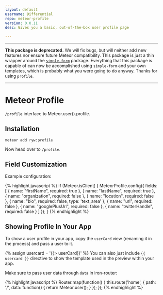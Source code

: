 ```yaml
---
layout: default
username: Differential
repo: meteor-profile
version: 0.0.11
desc: Gives you a basic, out-of-the-box user profile page

---
```


---

**This package is deprecated.** We will fix bugs, but will neither add new
features nor ensure future Meteor compatibility.  This package is just a thin
wrapper around the
[`simple-form`](https://atmospherejs.com/joshowens/simple-form) package.
Everything that this package is capable of can now be accomplished using
`simple-form` and your own templates, which is probably what you were going to
do anyway.  Thanks for using `profile`.

---

# Meteor Profile

`/profile` interface to Meteor.user().profile.

## Installation

```
meteor add ryw:profile
```

Now head over to `/profile`.

## Field Customization

Example configuration:

{% highlight javascript %}
if (Meteor.isClient) {
  MeteorProfile.config({
    fields: [
      { name: "firstName", required: true },
      { name: "lastName", required: true },
      { name: "organization", required: false },
      { name: "location", required: false },
      { name: "bio", required: false, type: 'text_area' },
      { name: "url", required: false },
      { name: "googlePlusUrl", required: false },
      { name: "twitterHandle", required: false }
    ]
  });
}
{% endhighlight %}

## Showing Profile In Your App

To show a user profile in your app, copy the `userCard` view (renaming
it in the process) and pass a user to it.

{% assign usercard = '{{> userCard}}' %}
You can also just include `{{ usercard }}` directive to show the
template used in the preview within your app.

Make sure to pass user data through `data` in iron-router:

{% highlight javascript %}
Router.map(function() {
  this.route('home', {
    path: '/',
    data: function() {
      return Meteor.user();
    }
  });
});
{% endhighlight %}
